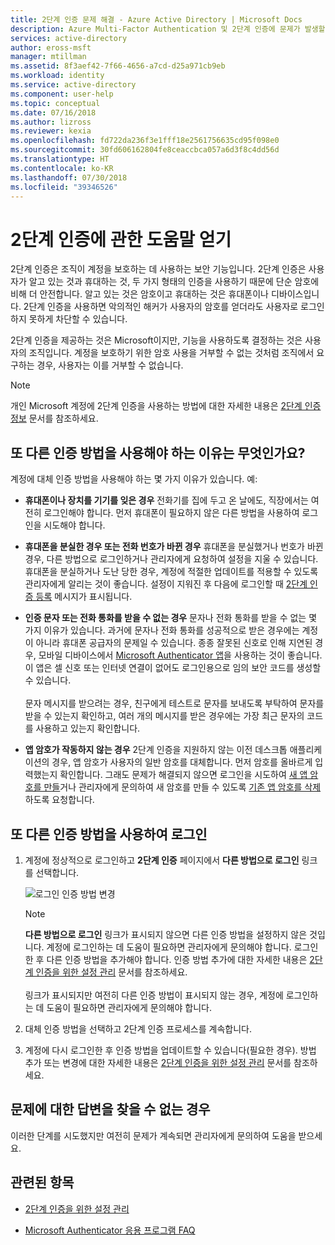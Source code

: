 ```yaml
---
title: 2단계 인증 문제 해결 - Azure Active Directory | Microsoft Docs
description: Azure Multi-Factor Authentication 및 2단계 인증에 문제가 발생할 경우, 수행할 작업에 대한 지침을 사용자에게 제공합니다.
services: active-directory
author: eross-msft
manager: mtillman
ms.assetid: 8f3aef42-7f66-4656-a7cd-d25a971cb9eb
ms.workload: identity
ms.service: active-directory
ms.component: user-help
ms.topic: conceptual
ms.date: 07/16/2018
ms.author: lizross
ms.reviewer: kexia
ms.openlocfilehash: fd722da236f3e1fff18e2561756635cd95f098e0
ms.sourcegitcommit: 30fd606162804fe8ceaccbca057a6d3f8c4dd56d
ms.translationtype: HT
ms.contentlocale: ko-KR
ms.lasthandoff: 07/30/2018
ms.locfileid: "39346526"
---
```

# <a name="get-help-with-two-step-verification"></a>2단계 인증에 관한 도움말 얻기

2단계 인증은 조직이 계정을 보호하는 데 사용하는 보안 기능입니다. 2단계 인증은 사용자가 알고 있는 것과 휴대하는 것, 두 가지 형태의 인증을 사용하기 때문에 단순 암호에 비해 더 안전합니다. 알고 있는 것은 암호이고 휴대하는 것은 휴대폰이나 디바이스입니다. 2단계 인증을 사용하면 악의적인 해커가 사용자의 암호를 얻더라도 사용자로 로그인하지 못하게 차단할 수 있습니다.

2단계 인증을 제공하는 것은 Microsoft이지만, 기능을 사용하도록 결정하는 것은 사용자의 조직입니다. 계정을 보호하기 위한 암호 사용을 거부할 수 없는 것처럼 조직에서 요구하는 경우, 사용자는 이를 거부할 수 없습니다.

>[!Note]
>개인 Microsoft 계정에 2단계 인증을 사용하는 방법에 대한 자세한 내용은 [2단계 인증 정보](https://support.microsoft.com/help/12408/microsoft-account-about-two-step-verification) 문서를 참조하세요.

## <a name="why-do-i-need-to-use-another-verification-method"></a>또 다른 인증 방법을 사용해야 하는 이유는 무엇인가요?

계정에 대체 인증 방법을 사용해야 하는 몇 가지 이유가 있습니다. 예: 

- **휴대폰이나 장치를 기기를 잊은 경우** 전화기를 집에 두고 온 날에도, 직장에서는 여전히 로그인해야 합니다. 먼저 휴대폰이 필요하지 않은 다른 방법을 사용하여 로그인을 시도해야 합니다.

- **휴대폰을 분실한 경우 또는 전화 번호가 바뀐 경우** 휴대폰을 분실했거나 번호가 바뀐 경우, 다른 방법으로 로그인하거나 관리자에게 요청하여 설정을 지울 수 있습니다. 휴대폰을 분실하거나 도난 당한 경우, 계정에 적절한 업데이트를 적용할 수 있도록 관리자에게 알리는 것이 좋습니다. 설정이 지워진 후 다음에 로그인할 때 [2단계 인증 등록](multi-factor-authentication-end-user-first-time.md) 메시지가 표시됩니다.

- **인증 문자 또는 전화 통화를 받을 수 없는 경우** 문자나 전화 통화를 받을 수 없는 몇 가지 이유가 있습니다. 과거에 문자나 전화 통화를 성공적으로 받은 경우에는 계정이 아니라 휴대폰 공급자의 문제일 수 있습니다. 종종 잘못된 신호로 인해 지연된 경우, 모바일 디바이스에서 [Microsoft Authenticator 앱](microsoft-authenticator-app-how-to.md)을 사용하는 것이 좋습니다. 이 앱은 셀 신호 또는 인터넷 연결이 없어도 로그인용으로 임의 보안 코드를 생성할 수 있습니다.<br><br>문자 메시지를 받으려는 경우, 친구에게 테스트로 문자를 보내도록 부탁하여 문자를 받을 수 있는지 확인하고, 여러 개의 메시지를 받은 경우에는 가장 최근 문자의 코드를 사용하고 있는지 확인합니다.

- **앱 암호가 작동하지 않는 경우** 2단계 인증을 지원하지 않는 이전 데스크톱 애플리케이션의 경우, 앱 암호가 사용자의 일반 암호를 대체합니다. 먼저 암호를 올바르게 입력했는지 확인합니다. 그래도 문제가 해결되지 않으면 로그인을 시도하여 [새 앱 암호를 만들](multi-factor-authentication-end-user-app-passwords.md)거나 관리자에게 문의하여 새 암호를 만들 수 있도록 [기존 앱 암호를 삭제](../authentication/howto-mfa-userdevicesettings.md)하도록 요청합니다.

## <a name="sign-in-using-another-verification-method"></a>또 다른 인증 방법을 사용하여 로그인

1. 계정에 정상적으로 로그인하고 **2단계 인증** 페이지에서 **다른 방법으로 로그인** 링크를 선택합니다.

    ![로그인 인증 방법 변경](./media/multi-factor-authentication-end-user-troubleshoot/two-factor-auth-signin-another-way.png)

    >[!Note]
    >**다른 방법으로 로그인** 링크가 표시되지 않으면 다른 인증 방법을 설정하지 않은 것입니다. 계정에 로그인하는 데 도움이 필요하면 관리자에게 문의해야 합니다. 로그인한 후 다른 인증 방법을 추가해야 합니다. 인증 방법 추가에 대한 자세한 내용은 [2단계 인증을 위한 설정 관리](multi-factor-authentication-end-user-manage-settings.md) 문서를 참조하세요.<br><br>링크가 표시되지만 여전히 다른 인증 방법이 표시되지 않는 경우, 계정에 로그인하는 데 도움이 필요하면 관리자에게 문의해야 합니다.

2. 대체 인증 방법을 선택하고 2단계 인증 프로세스를 계속합니다.

3. 계정에 다시 로그인한 후 인증 방법을 업데이트할 수 있습니다(필요한 경우). 방법 추가 또는 변경에 대한 자세한 내용은 [2단계 인증을 위한 설정 관리](multi-factor-authentication-end-user-manage-settings.md) 문서를 참조하세요.

## <a name="i-didnt-find-an-answer-to-my-problem"></a>문제에 대한 답변을 찾을 수 없는 경우

이러한 단계를 시도했지만 여전히 문제가 계속되면 관리자에게 문의하여 도움을 받으세요.

## <a name="related-topics"></a>관련된 항목

* [2단계 인증을 위한 설정 관리](multi-factor-authentication-end-user-manage-settings.md)

* [Microsoft Authenticator 응용 프로그램 FAQ](microsoft-authenticator-app-faq.md)
